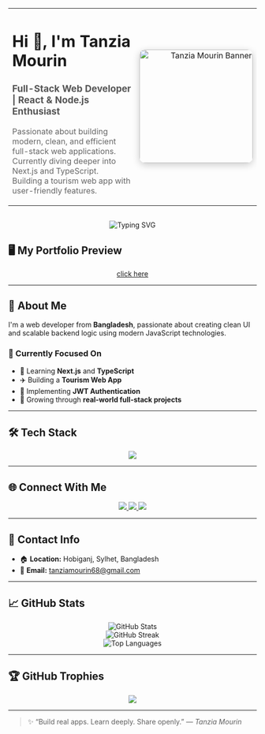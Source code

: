 <!-- Banner Section -->
<table width="100%" style="margin-bottom: 30px;">
  <tr>
    <td width="60%" valign="middle">
      <h1>Hi 👋, I'm <strong>Tanzia Mourin</strong></h1>
      <h3 style="color: #555;">Full-Stack Web Developer | React & Node.js Enthusiast</h3>
      <p style="font-size: 16px; color: #666; max-width: 450px;">
        Passionate about building modern, clean, and efficient full-stack web applications.<br/>
        Currently diving deeper into Next.js and TypeScript.<br/>
        Building a tourism web app with user-friendly features.
      </p>
    </td>
    <td width="40%" valign="middle" align="right">
      <img
        src="https://i.ibb.co/LdKXgstp/Whats-App-Image-2025-06-25-at-11-47-06-c24bd1b9.jpg"
        alt="Tanzia Mourin Banner"
        width="230px"
        height="auto"
        style="border-radius: 12px; object-fit: cover; box-shadow: 0 4px 15px rgba(0,0,0,0.2);" />
    </td>
  </tr>
</table>

<!-- Welcome Animation -->
<p align="center">
  <img src="https://readme-typing-svg.herokuapp.com?font=Fira+Code&duration=3000&pause=1000&color=00F7FF&center=true&vCenter=true&width=435&lines=Hi+%F0%9F%91%8B%2C+I'm+Tanzia+Mourin;A+Full-Stack+Web+Developer;React+%26+Node.js+Enthusiast;Welcome+to+my+GitHub+profile!" alt="Typing SVG" />
</p>

<!-- Portfolio GIF Preview -->
## 🖥️ My Portfolio Preview

<p align="center">
  <a href="https://tanzia-s-profile.web.app/" target="_blank" rel="noopener noreferrer">
<!--     <img src="https://i.ibb.co/Wkk3hWw/portfolio-demo.gif" alt="Portfolio Demo GIF" width="80%" style="border-radius: 12px; box-shadow: 0 4px 15px rgba(0,0,0,0.15);" /> -->
    click here
  </a>
</p>

---

## 💫 About Me

I'm a web developer from **Bangladesh**, passionate about creating clean UI and scalable backend logic using modern JavaScript technologies.

### 🚀 Currently Focused On
- 🔎 Learning **Next.js** and **TypeScript**
- ✈️ Building a **Tourism Web App**
- 🔐 Implementing **JWT Authentication**
- 🧠 Growing through **real-world full-stack projects**

---

## 🛠️ Tech Stack

<p align="center">
  <img src="https://skillicons.dev/icons?i=html,css,js,ts,react,nextjs,nodejs,express,mongodb,firebase,jquery,tailwind,bootstrap,daisyui,vercel,netlify,postman,figma,canva,git,github" />
</p>

---

## 🌐 Connect With Me

<p align="center">
  <a href="https://linkedin.com/in/tanzia-mourin-chowdhury" target="_blank">
    <img src="https://img.shields.io/badge/LinkedIn-0077B5?style=for-the-badge&logo=linkedin&logoColor=white" />
  </a>
  <a href="https://www.facebook.com/share/1AunuMzMhr/" target="_blank">
    <img src="https://img.shields.io/badge/Facebook-1877F2?style=for-the-badge&logo=facebook&logoColor=white" />
  </a>
  <a href="mailto:tanziamourin68@gmail.com">
    <img src="https://img.shields.io/badge/Gmail-D14836?style=for-the-badge&logo=gmail&logoColor=white" />
  </a>
</p>

---

## 📍 Contact Info

- 🏠 **Location:** Hobiganj, Sylhet, Bangladesh  
- 📧 **Email:** tanziamourin68@gmail.com

---

## 📈 GitHub Stats

<p align="center">
  <img src="https://github-readme-stats.vercel.app/api?username=tanziamourin&show_icons=true&theme=tokyonight" alt="GitHub Stats" />
  <br />
  <img src="https://streak-stats.demolab.com?user=tanziamourin&theme=tokyonight" alt="GitHub Streak" />
  <br />
  <img src="https://github-readme-stats.vercel.app/api/top-langs/?username=tanziamourin&layout=compact&theme=tokyonight" alt="Top Languages" />
</p>

---

## 🏆 GitHub Trophies

<p align="center">
  <img src="https://github-profile-trophy.vercel.app/?username=tanziamourin&theme=onedark&no-bg=true&margin-w=10" />
</p>

---

> ✨ “Build real apps. Learn deeply. Share openly.” — *Tanzia Mourin*

<!-- Designed with ❤️ by Tanzia Mourin -->
